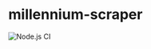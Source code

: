 # millennium-scraper

![Node.js CI](https://github.com/laurabrehm/millennium-scraper/workflows/Node.js%20CI/badge.svg)

